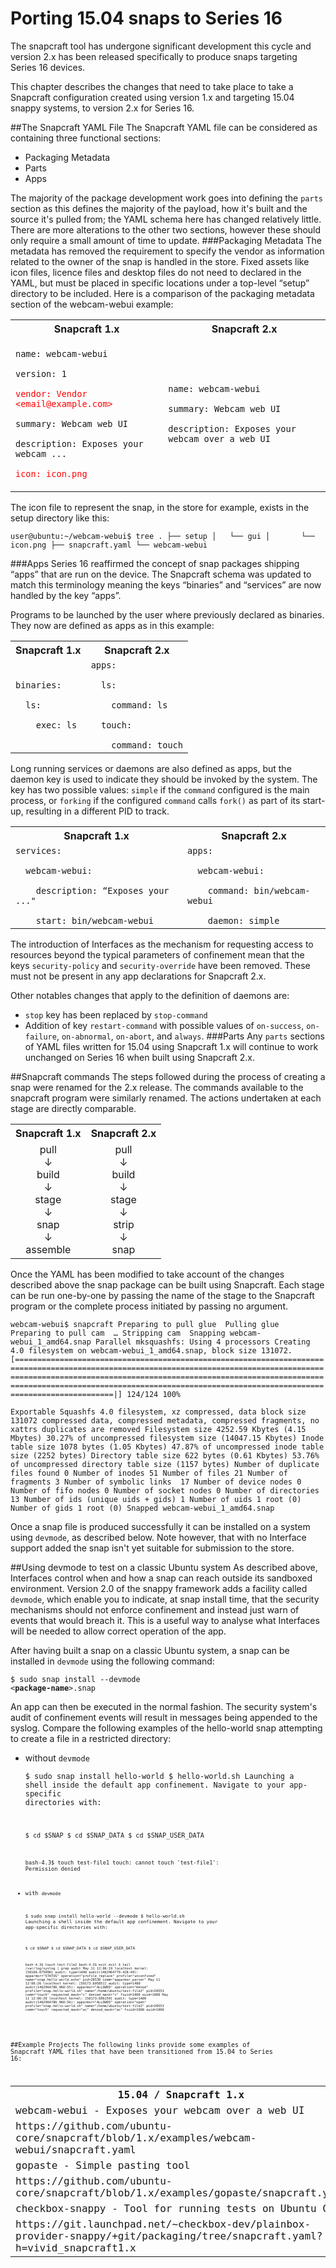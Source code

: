 # Porting 15.04 snaps to Series 16
The snapcraft tool has undergone significant development this cycle and version 2.x has been released specifically to produce snaps targeting Series 16 devices.

This chapter describes the changes that need to take place to take a Snapcraft configuration created using version 1.x and targeting 15.04 snappy systems, to version 2.x for Series 16.

##The Snapcraft YAML File
The Snapcraft YAML file can be considered as containing three functional sections:

 - Packaging Metadata
 - Parts
 - Apps

The majority of the package development work goes into defining the `parts` section as this defines the majority of the payload, how it's built and the source it's pulled from; the YAML schema here has changed relatively little. There are more alterations to the other two sections, however these should only require a small amount of time to update. 
###Packaging Metadata
The metadata has removed the requirement to specify the vendor as information related to the owner of the snap is handled in the store. Fixed assets like icon files, licence files and desktop files do not need to declared in the YAML, but must be placed in specific locations under a top-level “setup” directory to be included. Here is a comparison of the packaging metadata section of the webcam-webui example:

<table>
<tr>
<th>Snapcraft 1.x</td>
<th>Snapcraft 2.x</td>
</tr>
<tr>
<td align="left"><p><code>name: webcam-webui</code></p>
<p><code>version: 1</code></p>
<p style="color:red;"><code>vendor: Vendor &ltemail@example.com&gt</code></p>
<p><code>summary: Webcam web UI</code></p>
<p><code>description: Exposes your webcam ...</code></p>
<p style="color:red;"><code>icon: icon.png</code></p></td>

<td align="left"><code>name: webcam-webui<br />
summary: Webcam web UI<br />
description: Exposes your webcam over a web UI
</code></td>
</tr>
</table>

The icon file to represent the snap, in the store for example,  exists in the setup directory like this:

`user@ubuntu:~/webcam-webui$ tree
.
├── setup
│   └── gui
│       └── icon.png
├── snapcraft.yaml
└── webcam-webui`

###Apps
Series 16 reaffirmed the concept of snap packages shipping “apps” that are run on the device. The Snapcraft schema was updated to match this terminology meaning the keys “binaries” and “services” are now handled by the key “apps”.

Programs to be launched by the user where previously declared as binaries. They now are defined as apps as in this example:

<table>
<tr>
<th>Snapcraft 1.x</td>
<th>Snapcraft 2.x</td>
</tr>
<tr>
<td align="left">
<code>binaries:<br />
&nbsp;&nbsp;ls:<br />
&nbsp;&nbsp;&nbsp;&nbsp;exec: ls<br /></code>
</td>
<td align="left">
<code>apps:<br />
&nbsp;&nbsp;ls:<br />
&nbsp;&nbsp;&nbsp;&nbsp;command: ls<br />
&nbsp;&nbsp;touch:<br />
&nbsp;&nbsp;&nbsp;&nbsp;command: touch</code>
</td>
</tr>
</table>

Long running services or daemons are also defined as apps, but the daemon key is used to indicate they should be invoked by the system. The key has two possible values: `simple` if the `command` configured is the main process, or `forking` if the configured `command` calls `fork()` as part of its start-up, resulting in a different PID to track.

<table>
<tr>
<th>Snapcraft 1.x</td>
<th>Snapcraft 2.x</td>
</tr>
<tr>
<td align="left"><code>services:<br />
&nbsp;&nbsp;webcam-webui:<br />
&nbsp;&nbsp;&nbsp;&nbsp;description: “Exposes your ..."<br />
&nbsp;&nbsp;&nbsp;&nbsp;start: bin/webcam-webui<br /></code></td>
<td align="left"><code>apps:<br />
&nbsp;&nbsp;webcam-webui:<br />
&nbsp;&nbsp;&nbsp;&nbsp;command: bin/webcam-webui<br />
&nbsp;&nbsp;&nbsp;&nbsp;daemon: simple<br /></code></td>
</tr>
</table>

The introduction of Interfaces as the mechanism for requesting access to resources beyond the typical parameters of confinement mean that the keys `security-policy` and `security-override` have been removed. These must not be present in any app declarations for Snapcraft 2.x. 

Other notables changes that apply to the definition of daemons are: 

 - `stop` key has been replaced by `stop-command`
 - Addition of key `restart-command` with possible values of `on-success`, `on-failure`, `on-abnormal`, `on-abort`, and `always`.
###Parts
Any `parts` sections of YAML files written for 15.04 using Snapcraft 1.x will continue to work unchanged on Series 16 when built using Snapcraft 2.x. 

##Snapcraft commands
The steps followed during the process of creating a snap were renamed for the 2.x release. The commands available to the snapcraft program were similarly renamed. The actions undertaken at each stage are directly comparable.

<table>
<tr>
<th>Snapcraft 1.x</td>
<th>Snapcraft 2.x</td>
</tr>
<tr>
<td align="center">pull<br />
↓<br />
build<br />
↓<br />
stage<br />
↓<br />
snap<br />
↓<br />
assemble<br /></td>
<td align="center">pull<br />
↓<br />
build<br />
↓<br />
stage<br />
↓<br />
strip<br />
↓<br />
snap<br /></td>
</tr>
</table>

Once the YAML has been modified to take account of the changes described above the snap package can be built using Snapcraft. Each stage can be run one-by-one by passing the name of the stage to the Snapcraft program or the complete process initiated by passing no argument.

`webcam-webui$ snapcraft
Preparing to pull glue 
Pulling glue 
Preparing to pull cam 
…
Stripping cam 
Snapping webcam-webui_1_amd64.snap
Parallel mksquashfs: Using 4 processors
Creating 4.0 filesystem on webcam-webui_1_amd64.snap, block size 131072.
[==============================================================================================================================================================================================================================================================================================================|] 124/124 100%`

`Exportable Squashfs 4.0 filesystem, xz compressed, data block size 131072
	compressed data, compressed metadata, compressed fragments, no xattrs
	duplicates are removed
Filesystem size 4252.59 Kbytes (4.15 Mbytes)
	30.27% of uncompressed filesystem size (14047.15 Kbytes)
Inode table size 1078 bytes (1.05 Kbytes)
	47.87% of uncompressed inode table size (2252 bytes)
Directory table size 622 bytes (0.61 Kbytes)
	53.76% of uncompressed directory table size (1157 bytes)
Number of duplicate files found 0
Number of inodes 51
Number of files 21
Number of fragments 3
Number of symbolic links  17
Number of device nodes 0
Number of fifo nodes 0
Number of socket nodes 0
Number of directories 13
Number of ids (unique uids + gids) 1
Number of uids 1
	root (0)
Number of gids 1
	root (0)
Snapped webcam-webui_1_amd64.snap `

Once a snap file is produced successfully it can be installed on a system using `devmode`, as described below. Note however, that with no Interface support added the snap isn't yet suitable for submission to the store.

##Using devmode to test on a classic Ubuntu system
As described above, Interfaces control when and how a snap can reach outside its sandboxed environment. Version 2.0 of the snappy framework adds a facility called `devmode`, which enable you to indicate, at snap install time, that the security mechanisms should not enforce confinement and instead just warn of events that would breach it. This is a useful way to analyse what Interfaces will be needed to allow correct operation of the app.

After having built a snap on a classic Ubuntu system, a snap can be installed in `devmode` using the following command:

<code>$ sudo snap install --devmode <<b>package-name</b>>.snap</code>

An app can then be executed in the normal fashion. The security system's audit of confinement events will result in messages being appended to the syslog. Compare the following examples of the hello-world snap attempting to create a file in a restricted directory:

 - without `devmode`

    <code>$ sudo snap install hello-world
    $ hello-world.sh
    Launching a shell inside the default app confinement. Navigate to your
    app-specific directories with:
    
      <code>$ cd $SNAP
      $ cd $SNAP_DATA
      $ cd $SNAP_USER_DATA
    
    <code>bash-4.3$ touch test-file1
    touch: cannot touch 'test-file1': Permission denied

 - with `devmode`

    <code>$ sudo snap install hello-world --devmode
    $ hello-world.sh
    Launching a shell inside the default app confinement. Navigate to your
    app-specific directories with:
    
      <code>$ cd $SNAP
      $ cd $SNAP_DATA
      $ cd $SNAP_USER_DATA
    
    <code>bash-4.3$ touch test-file2
    bash-4.3$ exit
    exit
    $ tail /var/log/syslog | grep audit
    May 11 12:06:19 localhost kernel: [50166.075090] audit: type=1400 audit(1462964779.428:49): apparmor="STATUS" operation="profile_replace" profile="unconfined" name="snap.hello-world.echo" pid=28530 comm="apparmor_parser"
    May 11 12:06:26 localhost kernel: [50173.605851] audit: type=1400 audit(1462964786.960:55): apparmor="ALLOWED" operation="mknod" profile="snap.hello-world.sh" name="/home/ubuntu/test-file2" pid=28553 comm="touch" requested_mask="c" denied_mask="c" fsuid=1000 ouid=1000
    May 11 12:06:26 localhost kernel: [50173.606159] audit: type=1400 audit(1462964786.960:56): apparmor="ALLOWED" operation="open" profile="snap.hello-world.sh" name="/home/ubuntu/test-file2" pid=28553 comm="touch" requested_mask="wc" denied_mask="wc" fsuid=1000 ouid=1000 </code>


##Example Projects
The following links provide some examples of Snapcraft YAML files that have been transitioned from 15.04 to Series 16:

<table>
<tr>
<th>15.04 / Snapcraft 1.x</td>
<th>Series 16 / Snapcraft 2.x</td>
</tr>
<tr>
<td align="left" colspan="2">webcam-webui - Exposes your webcam over a web UI</td>
</tr>
<tr>
<td align="left">https://github.com/ubuntu-core/snapcraft/blob/1.x/examples/webcam-webui/snapcraft.yaml</td>
<td align="left">https://github.com/ubuntu-core/snapcraft/blob/master/examples/webcam-webui/snapcraft.yaml</td>

<tr>
<td align="left" colspan="2">gopaste - Simple pasting tool</td>
</tr>
<tr>
<td align="left">https://github.com/ubuntu-core/snapcraft/blob/1.x/examples/gopaste/snapcraft.yaml </td>
<td align="left">https://github.com/ubuntu-core/snapcraft/blob/master/examples/gopaste/snapcraft.yaml  </td>

<tr>
<td align="left" colspan="2">checkbox-snappy - Tool for running tests on Ubuntu Core devices</td>
</tr>
<tr>
<td align="left">https://git.launchpad.net/~checkbox-dev/plainbox-provider-snappy/+git/packaging/tree/snapcraft.yaml?h=vivid_snapcraft1.x</td>
<td align="left">https://git.launchpad.net/~checkbox-dev/plainbox-provider-snappy/+git/packaging/tree/snapcraft.yaml </td>
</tr>
</table>






 
 


